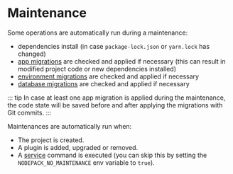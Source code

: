 # Maintenance

Some operations are automatically run during a maintenance:

- dependencies install (in case `package-lock.json` or `yarn.lock` has changed)
- [app migrations](./app-migrations.md) are checked and applied if necessary (this can result in modified project code or new dependencies installed)
- [environment migrations](./env-migrations.md) are checked and applied if necessary
- [database migrations](./db-migrations.md) are checked and applied if necessary

::: tip
In case at least one app migration is applied during the maintenance, the code state will be saved before and after applying the migrations with Git commits.
:::

Maintenances are automatically run when:

- The project is created.
- A plugin is added, upgraded or removed.
- A [service](./service.md) command is executed (you can skip this by setting the `NODEPACK_NO_MAINTENANCE` env variable to `true`).
